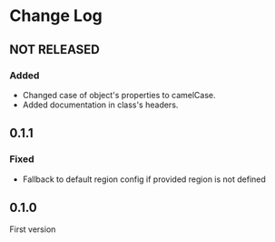 # Change Log

## NOT RELEASED

### Added

- Changed case of object's properties to camelCase.
- Added documentation in class's headers.

## 0.1.1

### Fixed

- Fallback to default region config if provided region is not defined

## 0.1.0

First version
